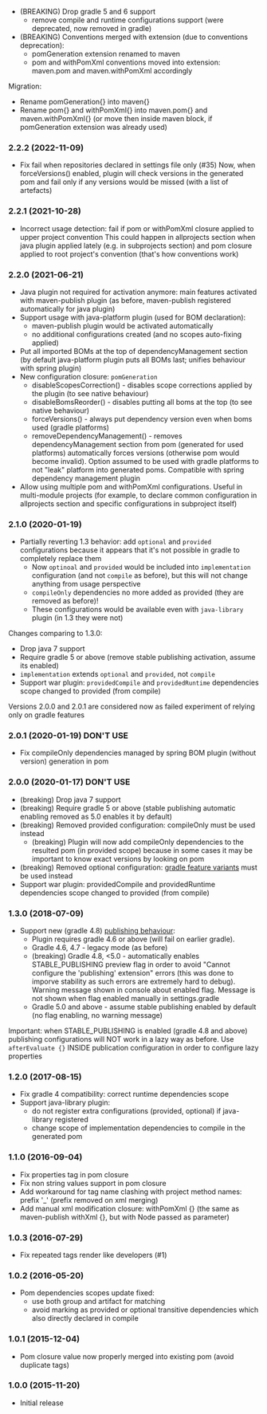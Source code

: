 * (BREAKING) Drop gradle 5 and 6 support
    - remove compile and runtime configurations support (were deprecated, now removed in gradle) 
* (BREAKING) Conventions merged with extension (due to conventions deprecation):
    - pomGeneration extension renamed to maven
    - pom and withPomXml conventions moved into extension: maven.pom and maven.withPomXml accordingly 
    
Migration: 
- Rename pomGeneration{} into maven{}
- Rename pom{} and withPomXml{} into maven.pom{} and maven.withPomXml{} 
  (or move then inside maven block, if pomGeneration extension was already used)

### 2.2.2 (2022-11-09)
* Fix fail when repositories declared in settings file only (#35)
  Now, when forceVersions() enabled, plugin will check versions in the generated pom 
  and fail only if any versions would be missed (with a list of artefacts)

### 2.2.1 (2021-10-28)
* Incorrect usage detection: fail if pom or withPomXml closure applied to upper project convention
  This could happen in allprojects section when java plugin applied lately (e.g. in subprojects section)
  and pom closure applied to root project's convention (that's how conventions work) 

### 2.2.0 (2021-06-21)
* Java plugin not required for activation anymore: main features activated with 
  maven-publish plugin (as before, maven-publish registered automatically for java plugin)
* Support usage with java-platform plugin (used for BOM declaration):
    - maven-publish plugin would be activated automatically
    - no additional configurations created (and no scopes auto-fixing applied)
* Put all imported BOMs at the top of dependencyManagement section
  (by default java-platform plugin puts all BOMs last; unifies behaviour with spring plugin)
* New configuration closure: `pomGeneration`
    - disableScopesCorrection() - disables scope corrections applied by the plugin (to see native behaviour)
    - disableBomsReorder() - disables putting all boms at the top (to see native behaviour)  
    - forceVersions() - always put dependency version even when boms used (gradle platforms)
    - removeDependencyManagement() - removes dependencyManagement section from pom (generated for used platforms)
        automatically forces versions (otherwise pom would become invalid).
        Option assumed to be used with gradle platforms to not "leak" platform into generated poms.
        Compatible with spring dependency management plugin
* Allow using multiple pom and withPomXml configurations. Useful in multi-module projects
  (for example, to declare common configuration in allprojects section and specific configurations in subproject itself)

### 2.1.0 (2020-01-19)
* Partially reverting 1.3 behavior: add `optional` and `provided` configurations because it appears that it's not possible in gradle to completely replace them
    - Now `optinoal` and `provided` would be included into `implementation` configuration (and not `compile` as before),
        but this will not change anything from usage perspective 
    - `compileOnly` dependencies no more added as provided (they are removed as before)!
    - These configurations would be available even with `java-library` plugin (in 1.3 they were not)          

Changes comparing to 1.3.0:
- Drop java 7 support
- Require gradle 5 or above (remove stable publishing activation, assume its enabled)
- `implementation` extends `optional` and `provided`, not `compile`
- Support war plugin: `providedCompile` and `providedRuntime` dependencies scope changed to provided (from compile) 

Versions 2.0.0 and 2.0.1 are considered now as failed experiment of relying only on gradle features

### 2.0.1 (2020-01-19) DON'T USE
* Fix compileOnly dependencies managed by spring BOM plugin (without version) generation in pom

### 2.0.0 (2020-01-17) DON'T USE
* (breaking) Drop java 7 support
* (breaking) Require gradle 5 or above (stable publishing automatic enabling removed as 5.0 enables it by default)
* (breaking) Removed provided configuration: compileOnly must be used instead
    - (breaking) Plugin will now add compileOnly dependencies to the resulted pom (in provided scope) 
        because in some cases it may be important to know exact versions by looking on pom
* (breaking) Removed optional configuration: [gradle feature variants](https://docs.gradle.org/5.6.4/userguide/feature_variants.html#header) must be used instead
* Support war plugin: providedCompile and providedRuntime dependencies scope changed to provided (from compile) 

### 1.3.0 (2018-07-09)
* Support new (gradle 4.8) [publishing behaviour](https://docs.gradle.org/4.8/userguide/publishing_maven.html#publishing_maven:deferred_configuration):
    - Plugin requires gradle 4.6 or above (will fail on earlier gradle).
    - Gradle 4.6, 4.7 - legacy mode (as before)    
    - (breaking) Gradle 4.8, <5.0 - automatically enables STABLE_PUBLISHING preview flag 
        in order to avoid "Cannot configure the 'publishing' extension" errors 
        (this was done to imporve stability as such errors are extremely hard to debug). 
        Warning message shown in console about enabled flag. 
        Message is not shown when flag enabled manually in settings.gradle
    - Gradle 5.0 and above - assume stable publishing enabled by default (no flag enabling, no warning message)        
              
Important: when STABLE_PUBLISHING is enabled (gradle 4.8 and above) publishing configurations will NOT work 
in a lazy way as before. Use `afterEvaluate {}` INSIDE publication configuration in order to configure lazy properties               

### 1.2.0 (2017-08-15)
* Fix gradle 4 compatibility: correct runtime dependencies scope 
* Support java-library plugin: 
    - do not register extra configurations (provided, optional) if java-library registered
    - change scope of implementation dependencies to compile in the generated pom

### 1.1.0 (2016-09-04)
* Fix properties tag in pom closure
* Fix non string values support in pom closure
* Add workaround for tag name clashing with project method names: prefix '_' (prefix removed on xml merging)
* Add manual xml modification closure: withPomXml {} (the same as maven-publish withXml {}, but with Node passed as parameter)

### 1.0.3 (2016-07-29)
* Fix repeated tags render like developers (#1)

### 1.0.2 (2016-05-20)
* Pom dependencies scopes update fixed:
    - use both group and artifact for matching
    - avoid marking as provided or optional transitive dependencies which also directly declared in compile

### 1.0.1 (2015-12-04)
* Pom closure value now properly merged into existing pom (avoid duplicate tags)

### 1.0.0 (2015-11-20)
* Initial release